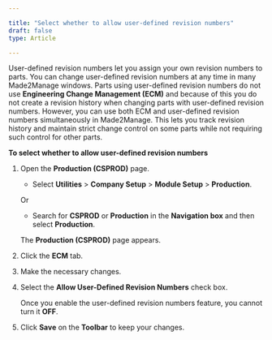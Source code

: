 ```yaml
---

title: "Select whether to allow user-defined revision numbers"
draft: false
type: Article

---
```


User-defined revision numbers let you assign your own revision numbers to parts. You can change user-defined revision numbers at any time in many Made2Manage windows. Parts using user-defined revision numbers do not use **Engineering Change Management (ECM)** and because of this you do not create a revision history when changing parts with user-defined revision numbers. However, you can use both ECM and user-defined revision numbers simultaneously in Made2Manage. This lets you track revision history and maintain strict change control on some parts while not requiring such control for other parts.

**To select whether to allow user-defined revision numbers**

1. Open the **Production (CSPROD)** page.

    - Select **Utilities** > **Company Setup** > **Module Setup** > **Production**.

    Or

    - Search for **CSPROD** or **Production** in the **Navigation box** and then select **Production**.

    The **Production (CSPROD)** page appears.

2. Click the **ECM** tab.

3. Make the necessary changes.

4. Select the **Allow User-Defined Revision Numbers** check box.

    Once you enable the user-defined revision numbers feature, you cannot turn it **OFF**.

5. Click **Save** on the **Toolbar** to keep your changes.

​